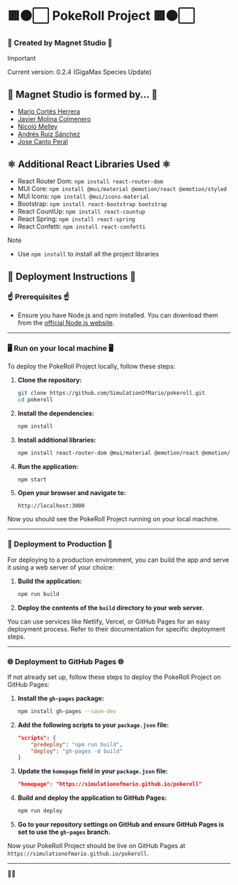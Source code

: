 # 🟥⚫⬜ PokeRoll Project 🟥⚫⬜
### 🧲 Created by Magnet Studio 🧲

> [!IMPORTANT]
> Current version: 0.2.4 (GigaMax Species Update)

## 📜 Magnet Studio is formed by... 📜
- [Mario Cortés Herrera](https://github.com/SimulationOfMario)
- [Javier Molina Colmenero](https://github.com/CreatorBeastGD)
- [Nicoló Melley](https://github.com/Mel-Nicolo)
- [Andrés Ruiz Sánchez](https://github.com/andresruiiz)
- [Jose Canto Peral](https://github.com/Anon2148)

## ⚛️ Additional React Libraries Used ⚛️
- React Router Dom: ```npm install react-router-dom```
- MUI Core: ```npm install @mui/material @emotion/react @emotion/styled```
- MUI Icons: ```npm install @mui/icons-material```
- Bootstrap: ```npm install react-bootstrap bootstrap```
- React CountUp: ```npm install react-countup```
- React Spring: ```npm install react-spring```
- React Confetti: ```npm install react-confetti```

> [!NOTE]
> - Use ```npm install``` to install all the project libraries

## 🚀 Deployment Instructions 🚀

### ☝️ Prerequisites ☝️
- Ensure you have Node.js and npm installed. You can download them from the [official Node.js website](https://nodejs.org/).

---

### 🖥️ Run on your local machine 🖥️

To deploy the PokeRoll Project locally, follow these steps:

1. **Clone the repository:**
    ```sh
    git clone https://github.com/SimulationOfMario/pokeroll.git
    cd pokeroll
    ```

2. **Install the dependencies:**
    ```sh
    npm install
    ```

3. **Install additional libraries:**
    ```sh
    npm install react-router-dom @mui/material @emotion/react @emotion/styled @mui/icons-material react-bootstrap bootstrap react-countup react-spring react-confetti
    ```

4. **Run the application:**
    ```sh
    npm start
    ```

5. **Open your browser and navigate to:**
    ```
    http://localhost:3000
    ```

Now you should see the PokeRoll Project running on your local machine.

---

### 🔨 Deployment to Production 🔨

For deploying to a production environment, you can build the app and serve it using a web server of your choice:

1. **Build the application:**
    ```sh
    npm run build
    ```

2. **Deploy the contents of the `build` directory to your web server.** 

You can use services like Netlify, Vercel, or GitHub Pages for an easy deployment process. Refer to their documentation for specific deployment steps.

---

### 🌐 Deployment to GitHub Pages 🌐

If not already set up, follow these steps to deploy the PokeRoll Project on GitHub Pages:

1. **Install the `gh-pages` package:**
    ```sh
    npm install gh-pages --save-dev
    ```

2. **Add the following scripts to your `package.json` file:**
    ```json
    "scripts": {
        "predeploy": "npm run build",
        "deploy": "gh-pages -d build"
    }
    ```

3. **Update the `homepage` field in your `package.json` file:**
    ```json
    "homepage": "https://simulationofmario.github.io/pokeroll"
    ```

4. **Build and deploy the application to GitHub Pages:**
    ```sh
    npm run deploy
    ```

5. **Go to your repository settings on GitHub and ensure GitHub Pages is set to use the `gh-pages` branch.**

Now your PokeRoll Project should be live on GitHub Pages at `https://simulationofmario.github.io/pokeroll`.

---

🐹🧲